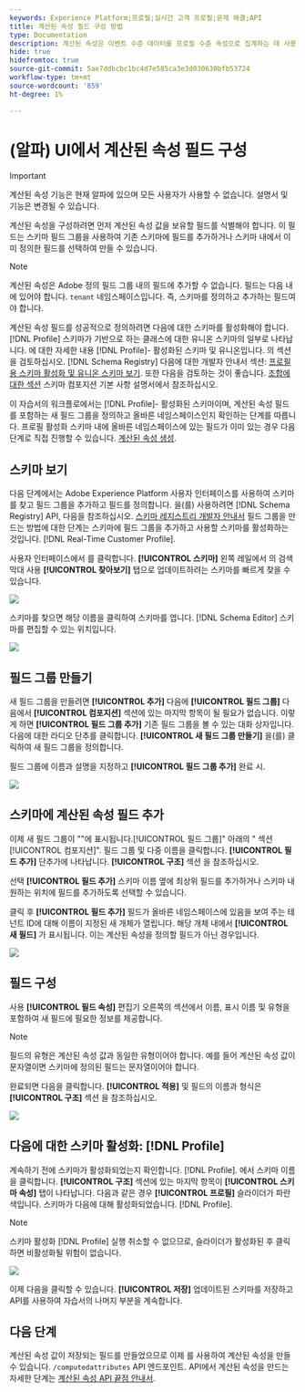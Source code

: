 ```yaml
---
keywords: Experience Platform;프로필;실시간 고객 프로필;문제 해결;API
title: 계산된 속성 필드 구성 방법
type: Documentation
description: 계산된 속성은 이벤트 수준 데이터를 프로필 수준 속성으로 집계하는 데 사용되는 함수입니다. 계산된 속성을 구성하려면 먼저 계산된 속성 값을 보유할 필드를 식별해야 합니다. 이 필드는 스키마 필드 그룹을 사용하여 기존 스키마에 필드를 추가하거나 스키마 내에서 이미 정의한 필드를 선택하여 만들 수 있습니다.
hide: true
hidefromtoc: true
source-git-commit: 5ae7ddbcbc1bc4d7e585ca3e3d030630bfb53724
workflow-type: tm+mt
source-wordcount: '859'
ht-degree: 1%

---
```



# (알파) UI에서 계산된 속성 필드 구성

>[!IMPORTANT]
>
>계산된 속성 기능은 현재 알파에 있으며 모든 사용자가 사용할 수 없습니다. 설명서 및 기능은 변경될 수 있습니다.

계산된 속성을 구성하려면 먼저 계산된 속성 값을 보유할 필드를 식별해야 합니다. 이 필드는 스키마 필드 그룹을 사용하여 기존 스키마에 필드를 추가하거나 스키마 내에서 이미 정의한 필드를 선택하여 만들 수 있습니다.

>[!NOTE]
>
>계산된 속성은 Adobe 정의 필드 그룹 내의 필드에 추가할 수 없습니다. 필드는 다음 내에 있어야 합니다. `tenant` 네임스페이스입니다. 즉, 스키마를 정의하고 추가하는 필드여야 합니다.

계산된 속성 필드를 성공적으로 정의하려면 다음에 대한 스키마를 활성화해야 합니다. [!DNL Profile] 스키마가 기반으로 하는 클래스에 대한 유니온 스키마의 일부로 나타납니다. 에 대한 자세한 내용 [!DNL Profile]- 활성화된 스키마 및 유니온입니다. 의 섹션을 검토하십시오. [!DNL Schema Registry] 다음에 대한 개발자 안내서 섹션: [프로필용 스키마 활성화 및 유니온 스키마 보기](../../xdm/api/getting-started.md). 또한 다음을 검토하는 것이 좋습니다. [조합에 대한 섹션](../../xdm/schema/composition.md) 스키마 컴포지션 기본 사항 설명서에서 참조하십시오.

이 자습서의 워크플로에서는 [!DNL Profile]- 활성화된 스키마이며, 계산된 속성 필드를 포함하는 새 필드 그룹을 정의하고 올바른 네임스페이스인지 확인하는 단계를 따릅니다. 프로필 활성화 스키마 내에 올바른 네임스페이스에 있는 필드가 이미 있는 경우 다음 단계로 직접 진행할 수 있습니다. [계산된 속성 생성](#create-a-computed-attribute).

## 스키마 보기

다음 단계에서는 Adobe Experience Platform 사용자 인터페이스를 사용하여 스키마를 찾고 필드 그룹을 추가하고 필드를 정의합니다. 을(를) 사용하려면 [!DNL Schema Registry] API, 다음을 참조하십시오. [스키마 레지스트리 개발자 안내서](../../xdm/api/getting-started.md) 필드 그룹을 만드는 방법에 대한 단계는 스키마에 필드 그룹을 추가하고 사용할 스키마를 활성화하는 것입니다. [!DNL Real-Time Customer Profile].

사용자 인터페이스에서 를 클릭합니다. **[!UICONTROL 스키마]** 왼쪽 레일에서 의 검색 막대 사용 **[!UICONTROL 찾아보기]** 탭으로 업데이트하려는 스키마를 빠르게 찾을 수 있습니다.

![](../images/computed-attributes/Schemas-Browse.png)

스키마를 찾으면 해당 이름을 클릭하여 스키마를 엽니다. [!DNL Schema Editor] 스키마를 편집할 수 있는 위치입니다.

![](../images/computed-attributes/Schema-Editor.png)

## 필드 그룹 만들기

새 필드 그룹을 만들려면 **[!UICONTROL 추가]** 다음에 **[!UICONTROL 필드 그룹]** 다음에서 **[!UICONTROL 컴포지션]** 섹션에 있는 마지막 항목이 될 필요가 없습니다. 이렇게 하면 **[!UICONTROL 필드 그룹 추가]** 기존 필드 그룹을 볼 수 있는 대화 상자입니다. 다음에 대한 라디오 단추를 클릭합니다. **[!UICONTROL 새 필드 그룹 만들기]** 을(를) 클릭하여 새 필드 그룹을 정의합니다.

필드 그룹에 이름과 설명을 지정하고 **[!UICONTROL 필드 그룹 추가]** 완료 시.

![](../images/computed-attributes/Add-field-group.png)

## 스키마에 계산된 속성 필드 추가

이제 새 필드 그룹이 &quot;&quot;에 표시됩니다.[!UICONTROL 필드 그룹]&quot; 아래의 &quot; 섹션[!UICONTROL 컴포지션]&quot;. 필드 그룹 및 다중 이름을 클릭합니다. **[!UICONTROL 필드 추가]** 단추가에 나타납니다. **[!UICONTROL 구조]** 섹션 을 참조하십시오.

선택 **[!UICONTROL 필드 추가]** 스키마 이름 옆에 최상위 필드를 추가하거나 스키마 내 원하는 위치에 필드를 추가하도록 선택할 수 있습니다.

클릭 후 **[!UICONTROL 필드 추가]** 필드가 올바른 네임스페이스에 있음을 보여 주는 테넌트 ID에 대해 이름이 지정된 새 개체가 열립니다. 해당 개체 내에서 **[!UICONTROL 새 필드]** 가 표시됩니다. 이는 계산된 속성을 정의할 필드가 아닌 경우입니다.

![](../images/computed-attributes/New-field.png)

## 필드 구성

사용 **[!UICONTROL 필드 속성]** 편집기 오른쪽의 섹션에서 이름, 표시 이름 및 유형을 포함하여 새 필드에 필요한 정보를 제공합니다.

>[!NOTE]
>
>필드의 유형은 계산된 속성 값과 동일한 유형이어야 합니다. 예를 들어 계산된 속성 값이 문자열이면 스키마에 정의된 필드는 문자열이어야 합니다.

완료되면 다음을 클릭합니다. **[!UICONTROL 적용]** 및 필드의 이름과 형식은 **[!UICONTROL 구조]** 섹션 을 참조하십시오.

![](../images/computed-attributes/Apply.png)

## 다음에 대한 스키마 활성화: [!DNL Profile]

계속하기 전에 스키마가 활성화되었는지 확인합니다. [!DNL Profile]. 에서 스키마 이름을 클릭합니다. **[!UICONTROL 구조]** 섹션에 있는 마지막 항목이 **[!UICONTROL 스키마 속성]** 탭이 나타납니다. 다음과 같은 경우 **[!UICONTROL 프로필]** 슬라이더가 파란색입니다. 스키마가 다음에 대해 활성화되었습니다. [!DNL Profile].

>[!NOTE]
>
>스키마 활성화 [!DNL Profile] 실행 취소할 수 없으므로, 슬라이더가 활성화된 후 클릭하면 비활성화될 위험이 없습니다.

![](../images/computed-attributes/Profile.png)

이제 다음을 클릭할 수 있습니다. **[!UICONTROL 저장]** 업데이트된 스키마를 저장하고 API를 사용하여 자습서의 나머지 부분을 계속합니다.

## 다음 단계

계산된 속성 값이 저장되는 필드를 만들었으므로 이제 를 사용하여 계산된 속성을 만들 수 있습니다. `/computedattributes` API 엔드포인트. API에서 계산된 속성을 만드는 자세한 단계는 [계산된 속성 API 끝점 안내서](ca-api.md).